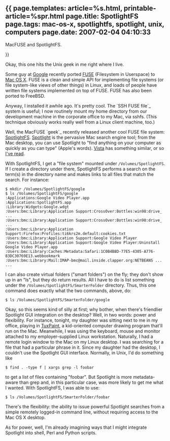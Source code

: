 {{
page.templates: article=%s.html, printable-article=%spr.html
page.title: SpotlightFS
page.tags: mac-os-x, spotlightfs, spotlight, unix, computers
page.date: 2007-02-04 04:10:33
---
MacFUSE and SpotlightFS.


}}

Okay, this one hits the Unix geek in me right where I live.

Some guy at [Google][] recently ported
[FUSE][] (Filesystem in Userspace) to
[Mac OS X][]. FUSE is a clean and
simple API for implementing file systems (or file system-like views
of other things) in Linux, and loads of people have written file
systems implemented on top of FUSE. FUSE has also been ported to
FreeBSD.

Anyway, I installed it awhile ago. It's pretty cool. The \`SSH FUSE
file\`\_ system is useful; I now routinely mount my home directory
from our development machine in the corporate office to my Mac, via
sshfs. (This technique obviously works really well from a Linux
client machine, too.)

Well, the MacFUSE \`geek\`\_ recently released another cool FUSE
file system:
[SpotlightFS][].
[Spotlight][] is the
pervasive Mac search engine tool; from the Mac desktop, you can use
Spotlight to "find anything on your computer as quickly as you can
type" (Apple's words).
[Vista][]
has something similar, or so
[I've read][].

With SpotlightFS, I get a "file system" mounted under
`/Volumes/SpotlightFS`. If I create a directory under there,
SpotlightFS performs a search on the term(s) in the directory name
and makes links to all files that match the search. For instance:

    $ mkdir /Volumes/SpotlightFS/google
    $ ls /Volumes/SpotlightFS/google
    :Applications:Google Video Player.app
    :Applications:SpotlightFS.app
    :Library:Widgets:Google.wdgt
    :Users:bmc:Library:Application Support:CrossOver:Bottles:win98:drive_ ...
    :Users:bmc:Library:Application Support:CrossOver:Bottles:win98:drive_ ...
    :Users:bmc:Library:Application Support:Firefox:Profiles:ti6krs2m.default:cookies.txt
    :Users:bmc:Library:Application Support:Google Video Player
    :Users:bmc:Library:Application Support:Google Video Player:Uninstall Google Video Player.app
    :Users:bmc:Library:Caches:Metadata:Safari:1C0B4B8D-77E5-4305-A776-83DC30769E13.webbookmark
    :Users:bmc:Library:Mail:IMAP-bmc@mail.inside.clapper.org:NETBEANS ...
    ...

I can also create virtual folders ("smart folders") on the fly;
they don't show up in an "ls", but they do return results. All I
have to do is list something under the
`/Volumes/SpotlightFS/SmarterFolder` directory. Thus, this one
command does exactly what the two commands, above, do:

    $ ls /Volumes/SpotlightFS/SmarterFolder/google

Okay, so this seems kind of silly at first; why bother, when
there's friendlier Spotlight GUI integration on the desktop? Well,
in two words: power and flexibility. For instance, tonight, my
daughter was sitting next to me in my office, playing in
[TuxPaint][], a kid-oriented computer
drawing program that'll run on the Mac. Meanwhile, I was using the
keyboard, mouse and monitor attached to my employer-supplied Linux
workstation. Naturally, I had a remote login window to the Mac on
my Linux desktop. I was searching for a file that had a particular
phrase in it. Since my daughter had the desktop, I couldn't use the
Spotlight GUI interface. Normally, in Unix, I'd do something like

    $ find . -type f | xargs grep -l foobar

to get a list of files containing "foobar". But Spotlight is more
metadata-aware than grep and, in this particular case, was more
likely to get me what I wanted. With SpotlightFS, I was able to
use:

    $ ls /Volumes/SpotlightFS/SmarterFolder/foobar

There's the flexibility: the ability to issue powerful Spotlight
searches from a simple remotely logged-in command line, without
requiring access to the Mac OS X desktop.

As for power, well, I'm already imagining ways that I might
integrate Spotlight into shell, Perl and Python scripts.

[Google]: http://www.google.com/
[FUSE]: http://fuse.sourceforge.net/
[Mac OS X]: http://code.google.com/p/macfuse/
[SpotlightFS]: http://code.google.com/p/macfuse/wiki/MACFUSE_FS_SPOTLIGHTFS
[Spotlight]: http://www.apple.com/macosx/features/spotlight/
[Vista]: http://www.microsoft.com/windows/products/windowsvista/default.mspx
[I've read]: http://www.eweek.com/article2/0,1895,1842175,00.asp
[TuxPaint]: http://www.tuxpaint.org/
